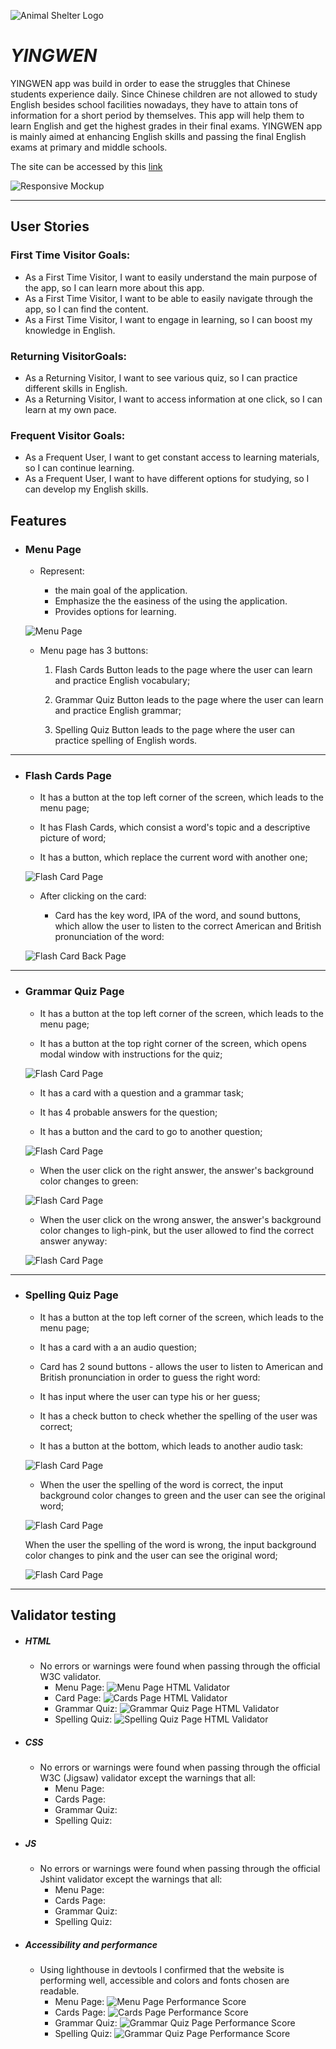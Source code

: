 ![Animal Shelter Logo](documentation/yingwen_logo.png)

# *YINGWEN*

YINGWEN app was build in order to ease the struggles that Chinese students experience daily. Since Chinese children are not allowed to study English besides school facilities nowadays, they have to attain tons of information for a short period by themselves. This app will help them to learn English and get the highest grades in their final exams. YINGWEN app is mainly aimed at enhancing English skills and passing the final English exams at primary and middle schools.

The site can be accessed by this [link](https://iuliiakonovalova.github.io/flash_cards/)

![Responsive Mockup](documentation/responsive_mockup.png)


---
## User Stories

### First Time Visitor Goals:

* As a First Time Visitor, I want to easily understand the main purpose of the app, so I can learn more about this app.
* As a First Time Visitor, I want to be able to easily navigate through the app, so I can find the content.
* As a First Time Visitor, I want to engage in learning, so I can boost my knowledge in English.

### Returning VisitorGoals:

* As a Returning Visitor, I want to see various quiz, so I can practice different skills in English.
* As a Returning Visitor, I want to access information at one click, so I can learn at my own pace.

### Frequent Visitor Goals:
* As a Frequent User, I want to get constant access to learning materials, so I can continue learning.
* As a Frequent User, I want to have different options for studying, so I can develop my English skills. 

## Features

+ ### Menu Page

    - Represent: 

        * the main goal of the application.
        * Emphasize the the easiness of the using the application.
        * Provides options for learning.

    ![Menu Page](documentation/menu_page_screenshot.png)



    - Menu page has 3 buttons:

        1. Flash Cards Button leads to the page where the user can learn and practice English vocabulary;

        1. Grammar Quiz Button leads to the page where the user can learn and practice English grammar;

        1. Spelling Quiz Button leads to the page where the user can practice spelling of English words.
​
---

+ ### Flash Cards Page

    - It has a button at the top left corner of the screen, which leads to the menu page;

    - It has Flash Cards, which consist a word's topic and a descriptive picture of word;

    - It has a button, which replace the current word with another one; 

    ![Flash Card Page](documentation/cards_page_front_screenshot.png)

    - After clicking on the card:  

        - Card has the key word, IPA of the word, and sound buttons, which allow the user to listen to the correct American and British pronunciation of the word:

    ![Flash Card Back Page](documentation/cards_page_back_screenshot.png)

---

+ ### Grammar Quiz Page

    - It has a button at the top left corner of the screen, which leads to the menu page;

    - It has a button at the top right corner of the screen, which opens modal window with instructions for the quiz;

    ![Flash Card Page](documentation/grammar_quiz_page_info_screenshot.png)

    - It has a card with a question and a grammar task;
    
    - It has 4 probable answers for the question;
    
    - It has a button and the card to go to another question;

    ![Flash Card Page](documentation/grammar_quiz_page_screenshot.png)

    - When the user click on the right answer, the answer's background color changes to green:

    ![Flash Card Page](documentation/grammar_quiz_page_correct_answer_screenshot.png)


    - When the user click on the wrong answer, the answer's background color changes to ligh-pink, but the user allowed to find the correct answer anyway:

    ![Flash Card Page](documentation/grammar_quiz_page_wrong_answer_screenshot.png)

---

+ ### Spelling Quiz Page

    - It has a button at the top left corner of the screen, which leads to the menu page;

    - It has a card with a an audio question;

    - Card has 2 sound buttons -  allows the user to listen to American and British pronunciation in order to guess the right word:
    
    - It has input where the user can type his or her guess;

    - It has a check button to check whether the spelling of the user was correct;

    - It has a button at the bottom, which leads to another audio task:

    ![Flash Card Page](documentation/spelling_quiz_page_screenshot.png)
    
    - When the user the spelling of the word is correct, the input background color changes to green and the user can see the original word;

    ![Flash Card Page](documentation/spelling_quiz_page_correct_answer_screenshot.png)

     When the user the spelling of the word is wrong, the input background color changes to pink and the user can see the original word;

    ![Flash Card Page](documentation/spelling_quiz_page_wrong_answer_screenshot.png)

---



## Validator testing
+ ##### HTML
    - No errors or warnings were found when passing through the official W3C validator.
      - Menu Page:
          ![Menu Page HTML Validator](documentation/menu_page_html_validator.png)
      - Card Page:
          ![Cards Page HTML Validator](documentation/flash_cards_page_html_validator.png)
      - Grammar Quiz:
          ![Grammar Quiz Page HTML Validator](documentation/grammar_quiz_page_html_validator.png)
      - Spelling Quiz:
          ![Spelling Quiz Page HTML Validator](documentation/spelling_quiz_page_html_validator.png)
    
+ ##### CSS
    - No errors or warnings were found when passing through the official W3C (Jigsaw) validator except the warnings that all: 
      - Menu Page:
      - Cards Page:
      - Grammar Quiz:
      - Spelling Quiz:

+ ##### JS
    - No errors or warnings were found when passing through the official Jshint validator except the warnings that all: 
      - Menu Page:
      - Cards Page:
      - Grammar Quiz:
      - Spelling Quiz:

+ ##### Accessibility and performance 
    - Using lighthouse in devtools I confirmed that the website is performing well, accessible and colors and fonts chosen are readable.
      - Menu Page:
          ![Menu Page Performance Score](documentation/menu_page_performance.png)
      - Cards Page:
          ![Cards Page Performance Score](documentation/flash_cards_performance.png)
      - Grammar Quiz:
          ![Grammar Quiz Page Performance Score](documentation/grammar_quiz_performance.png)
      - Spelling Quiz:
          ![Grammar Quiz Page Performance Score](documentation/spelling_quiz_performance.png)



